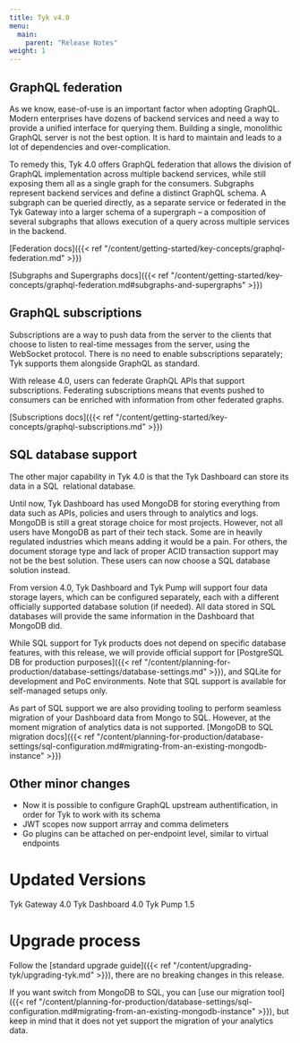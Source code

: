 ```yaml
---
title: Tyk v4.0
menu:
  main:
    parent: "Release Notes"
weight: 1
---
```


## GraphQL federation

As we know, ease-of-use is an important factor when adopting GraphQL. Modern enterprises have dozens of backend services and need a way to provide a unified interface for querying them. Building a single, monolithic GraphQL server is not the best option. It is hard to maintain and leads to a lot of dependencies and over-complication.

To remedy this, Tyk 4.0 offers GraphQL federation that allows the division of GraphQL implementation across multiple backend services, while still exposing them all as a single graph for the consumers. Subgraphs represent backend services and define a distinct GraphQL schema. A subgraph can be queried directly, as a separate service or federated in the Tyk Gateway into a larger schema of a supergraph – a composition of several subgraphs that allows execution of a query across multiple services in the backend.

[Federation docs]({{< ref "/content/getting-started/key-concepts/graphql-federation.md" >}})

[Subgraphs and Supergraphs docs]({{< ref "/content/getting-started/key-concepts/graphql-federation.md#subgraphs-and-supergraphs" >}})

## GraphQL subscriptions

Subscriptions are a way to push data from the server to the clients that choose to listen to real-time messages from the server, using the WebSocket protocol. There is no need to enable subscriptions separately; Tyk supports them alongside GraphQL as standard.

With release 4.0, users can federate GraphQL APIs that support subscriptions. Federating subscriptions means that events pushed to consumers can be enriched with information from other federated graphs.

[Subscriptions docs]({{< ref "/content/getting-started/key-concepts/graphql-subscriptions.md" >}})

## SQL database support
The other major capability in Tyk 4.0 is that the Tyk Dashboard can store its data in a SQL  relational database. 

Until now, Tyk Dashboard has used MongoDB for storing everything from data such as APIs, policies and users through to analytics and logs. MongoDB is still a great storage choice for most projects. However, not all users have MongoDB as part of their tech stack. Some are in heavily regulated industries which means adding it would be a pain. For others, the document storage type and lack of proper ACID transaction support may not be the best solution. These users can now choose a SQL database solution instead. 

From version 4.0, Tyk Dashboard and Tyk Pump will support four data storage layers, which can be configured separately, each with a different officially supported database solution (if needed). All data stored in SQL databases will provide the same information in the Dashboard that MongoDB did.

While SQL support for Tyk products does not depend on specific database features, with this release, we will provide official support for [PostgreSQL DB for production purposes]({{< ref "/content/planning-for-production/database-settings/database-settings.md" >}}), and SQLite for development and PoC environments. Note that SQL support is available for self-managed setups only.

As part of SQL support we are also providing tooling to perform seamless migration of your Dashboard data from Mongo to SQL. However, at the moment migration of analytics data is not supported.
[MongoDB to SQL migration docs]({{< ref "/content/planning-for-production/database-settings/sql-configuration.md#migrating-from-an-existing-mongodb-instance" >}})

## Other minor changes
- Now it is possible to configure GraphQL upstream authentification, in order for Tyk to work with its schema
- JWT scopes now support arrray and comma delimeters
- Go plugins can be attached on per-endpoint level, similar to virtual endpoints

# Updated Versions
Tyk Gateway 4.0
Tyk Dashboard 4.0
Tyk Pump 1.5

# Upgrade process

Follow the [standard upgrade guide]({{< ref "/content/upgrading-tyk/upgrading-tyk.md" >}}), there are no breaking changes in this release.

If you want switch from MongoDB to SQL, you can [use our migration tool]({{< ref "/content/planning-for-production/database-settings/sql-configuration.md#migrating-from-an-existing-mongodb-instance" >}}), but keep in mind that it does not yet support the migration of your analytics data.
 
